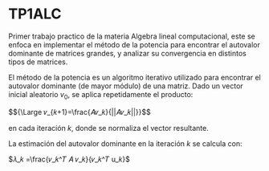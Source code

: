 # TP1ALC

Primer trabajo practico de la materia Algebra lineal computacional, este se enfoca en implementar el método de la potencia para encontrar el autovalor dominante de matrices grandes, y analizar su convergencia en distintos tipos de matrices.

El método de la potencia es un algoritmo iterativo utilizado para encontrar el autovalor dominante (de mayor módulo) de una matriz. Dado un vector inicial aleatorio $v_0$, se aplica repetidamente el producto:

$${\Large 𝑣_{𝑘+1}=\frac{𝐴𝑣_𝑘}{\||𝐴𝑣_𝑘||\}}$$

en cada iteración $k$, donde se normaliza el vector resultante.

La estimación del autovalor dominante en la iteración $k$ se calcula con:

$𝜆_𝑘 =\frac{𝑣_𝑘^𝑇 𝐴 𝑣_𝑘}{𝑣_𝑘^𝑇 u_𝑘}$
​
 
​

 
​
